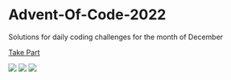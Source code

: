 # Advent-Of-Code-2022

Solutions for daily coding challenges for the month of December

[Take Part](https://adventofcode.com/2022)

![](https://img.shields.io/badge/day%20📅-21-blue)
![](https://img.shields.io/badge/stars%20⭐-37-yellow)
![](https://img.shields.io/badge/days%20completed-18-red)
